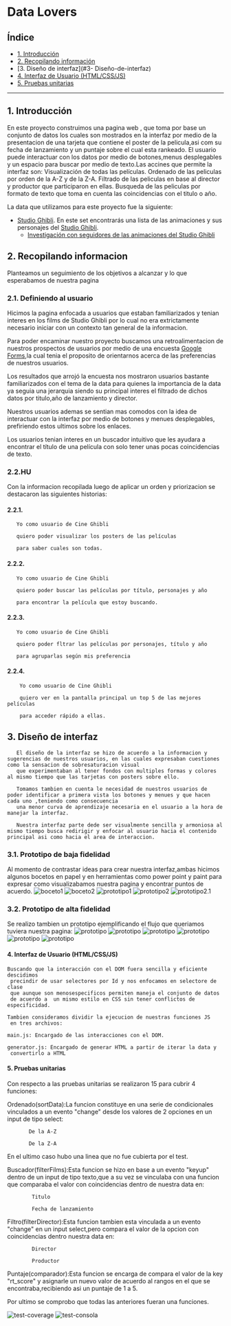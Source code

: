 # Data Lovers

## Índice

* [1. Introducción](#1-Introducción)
* [2. Recopilando información](#2-recopilando-información)
* [3. Diseño de interfaz](#3- Diseño-de-interfaz)
* [4. Interfaz de Usuario (HTML/CSS/JS)](#4-Implementación-de-la-Interfaz-de-Usuario-(HTML/CSS/JS))
* [5.  Pruebas unitarias](#5-Pruebas-unitarias)

***

## 1. Introducción


En este proyecto construimos una pagina web , que toma por base un conjunto de datos los cuales son mostrados en la interfaz por medio de la presentacion de una tarjeta que contiene el poster de la pelicula,asi com su fecha de lanzamiento y un puntaje sobre el cual esta rankeado.
El usuario puede interactuar con los datos por medio de botones,menus desplegables y un espacio para buscar por medio de texto.Las accines que permite  la interfaz son:
              Visualización de todas las películas.
               Ordenado de las peliculas por orden de la A-Z y de la Z-A.
               Filtrado de las peliculas en base al director y productor que participaron en ellas.
               Busqueda de las peliculas por formato de texto que toma en cuenta las coincidencias con el titulo o año.
               
La data que utilizamos para este proyecto fue la siguiente:              

* [Studio Ghibli](src/data/ghibli/ghibli.json).
  En este set encontrarás una lista de las animaciones y sus personajes del
  [Studio Ghibli](https://ghiblicollection.com/).
  - [Investigación con seguidores de las animaciones del Studio Ghibli](src/data/ghibli/README.md)




## 2. Recopilando informacion

Planteamos un seguimiento de los objetivos a alcanzar y lo que esperabamos de nuestra pagina

### 2.1. Definiendo al usuario

Hicimos la pagina enfocada a usuarios que estaban familiarizados y tenian interes en los films de Studio Ghibli por lo cual no era extrictamente necesario iniciar con un contexto tan general de la informacion.

Para poder encaminar nuestro proyecto buscamos una retroalimentacion de nuestros prospectos de usuarios por medio de una encuesta [Google Forms](https://docs.google.com/forms/d/1CBeQi23bW2J1OdZLrwLgxiqm4ndU9vKbKoNhQOCPYwk/edit?usp=sharing),la cual tenia el proposito de orientarnos acerca de las preferencias de nuestros usuarios.

Los resultados que arrojó la encuesta nos mostraron usuarios bastante familiarizados con el tema de la data para quienes la importancia de la data ya seguia una jerarquia siendo su principal interes el filtrado de dichos datos por titulo,año de lanzamiento y director.

Nuestros usuarios ademas se sentian mas comodos con la idea de interactuar con la interfaz por medio de botones y menues desplegables, prefiriendo estos ultimos sobre los enlaces.

Los usuarios tenian interes en un buscador intuitivo que les ayudara a encontrar el título de una película con solo tener unas pocas coincidencias de texto.


### 2.2.HU

Con la informacion recopilada luego de aplicar un orden y priorizacion se destacaron las siguientes historias:


#### 2.2.1.

       Yo como usuario de Cine Ghibli 

       quiero poder visualizar los posters de las películas 

       para saber cuales son todas.

#### 2.2.2.
       
       Yo como usuario de Cine Ghibli 

       quiero poder buscar las películas por título, personajes y año

       para encontrar la película que estoy buscando.

  
#### 2.2.3. 

       Yo como usuario de Cine Ghibli 

       quiero poder fltrar las películas por personajes, título y año
       
       para agruparlas según mis preferencia

#### 2.2.4.

        Yo como usuario de Cine Ghibli

        quiero ver en la pantalla principal un top 5 de las mejores películas

        para acceder rápido a ellas.


## 3. Diseño de interfaz
      
       El diseño de la interfaz se hizo de acuerdo a la informacion y sugerencias de nuestros usuarios, en las cuales expresaban cuestiones como la sensacion de sobresaturacion visual 
       que experimentaban al tener fondos con multiples formas y colores al mismo tiempo que las tarjetas con posters sobre ello.

       Tomamos tambien en cuenta le necesidad de nuestros usuarios de poder identificar a primera vista los botones y menues y que hacen cada uno ,teniendo como consecuencia
       una menor curva de aprendizaje necesaria en el usuario a la hora de manejar la interfaz.

       Nuestra interfaz parte dede ser visualmente sencilla y armoniosa al mismo tiempo busca redirigir y enfocar al usuario hacia el contenido principal asi como hacia el area de interaccion.


### 3.1. Prototipo de baja fidelidad

Al momento de contrastar ideas para crear nuestra interfaz,ambas hicimos algunos bocetos en papel y en herramientas como power point y paint para expresar como visualizabamos nuestra pagina y encontrar puntos de acuerdo.
![boceto1](./src/readme-img/sketch.png)
![boceto2](./src/IMG/sketch%202.png)
![prototipo1](./src/readme-img/BOCETO%20GHIBLI.png)
![prototipo2](./src/readme-img/boceto1.png)
![prototipo2.1](./src/readme-img/boceto%202.png)

### 3.2. Prototipo de alta fidelidad
Se realizo tambien un prototipo ejemplificando el flujo que queriamos tuviera nuestra pagina:
![prototipo](./src/readme-img/vista1.png)
![prototipo](./src/readme-img/vista2.png)
![prototipo](./src/readme-img/Vista3.png)
![prototipo](./src/readme-img/vista4.png)
![prototipo](./src/readme-img/vista5.png)
![prototipo](./src/readme-img/Vista6.png)
         
     

#### 4. Interfaz de Usuario (HTML/CSS/JS)

    Buscando que la interacción con el DOM fuera sencilla y eficiente descidimos
     precindir de usar selectores por Id y nos enfocamos en selectore de clase 
     que aunque son menosespecificos permiten maneja el conjunto de datos 
     de acuerdo a  un mismo estilo en CSS sin tener conflictos de especificidad.

    Tambien consideramos dividir la ejecucion de nuestras funciones JS
     en tres archivos:
    
    main.js: Encargado de las interacciones con el DOM.

    generator.js: Encargado de generar HTML a partir de iterar la data y
     convertirlo a HTML


#### 5. Pruebas unitarias

Con respecto a las pruebas unitarias se realizaron 15 para cubrir 4 funciones:

Ordenado(sortData):La funcion constituye en una serie de condicionales vinculados a un evento "change" desde los valores de 2 opciones
en un input de tipo select:
        
           De la A-Z

           De la Z-A

 En el ultimo caso hubo una linea que no fue cubierta por el test.

 Buscador(filterFilms):Esta funcion se hizo en base a un evento "keyup" dentro de un input de tipo texto,que a su vez se vinculaba con
 una funcion que comparaba el valor con coincidencias dentro de nuestra data en:

            Titulo 

            Fecha de lanzamiento 

Filtro(filterDirector):Esta funcion tambien esta vinculada a un evento "change" en un input select,pero compara el valor de la opcion con
coincidencias dentro nuestra data en:

            Director

            Productor

Puntaje(comparador):Esta funcion se encarga de compara el valor de la key "rt_score" y asignarle un nuevo valor de acuerdo al rangos en el que se encontraba,recibiendo asi un puntaje de 1 a 5.


Por ultimo se comprobo que todas las anteriores fueran una funciones.


![test-coverage](./src/readme-img/test-coverage.png)
![test-consola](./src/IMG/test-consola.png)



